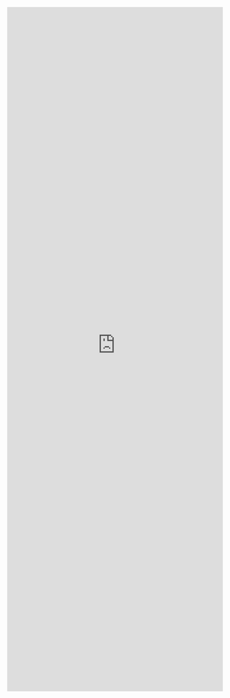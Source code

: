 <iframe 
    title='DetailsList Inner Navigation Example'
    src='https://fabricweb.z5.web.core.windows.net/pr-deploy-site/refs/heads/master/fabric-website-resources/dist/index.html#/examples/detailslist/innernavigation?docsExample=true'
    frameborder='no'
    height='1600'
    style='width: 100%;'
>